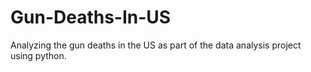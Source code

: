 # Gun-Deaths-In-US
Analyzing the gun deaths in the US as part of the data analysis project using python.

